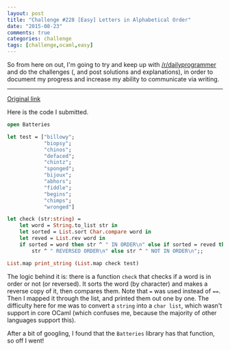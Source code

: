 ```yaml
---
layout: post
title: "Challenge #228 [Easy] Letters in Alphabetical Order"
date: "2015-08-23"
comments: true
categories: challenge
tags: [challenge,ocaml,easy]
---
```


So from here on out, I'm going to try and keep up with [/r/dailyprogrammer][dp]
and do the challenges (, and post solutions and explanations), in order to
document my progress and increase my ability to communicate via writing.

<hr>

[Original link][op]

Here is the code I submitted.

~~~ ocaml
open Batteries

let test = ["billowy";
            "biopsy";
            "chinos";
            "defaced";
            "chintz";
            "sponged";
            "bijoux";
            "abhors";
            "fiddle";
            "begins";
            "chimps";
            "wronged"]

let check (str:string) =
    let word = String.to_list str in
    let sorted = List.sort Char.compare word in
    let reved = List.rev word in
    if sorted = word then str ^ " IN ORDER\n" else if sorted = reved then
        str ^ " REVERSED ORDER\n" else str ^ " NOT IN ORDER\n";;

List.map print_string (List.map check test)
~~~

The logic behind it is: there is a function `check` that checks if a word is in
order or not (or reversed). It sorts the word (by character) and makes a reverse
copy of it, then compares them. Note that `=` was used instead of `==`. Then I
mapped it through the list, and printed them out one by one. The difficulty here
for me was to convert a `string` into a `char list`, which wasn't support in
core OCaml (which confuses me, because the majority of other languages support
this).

After a bit of googling, I found that the `Batteries` library has that function,
so off I went!

[dp]: https://www.reddit.com/r/dailyprogrammer
[op]: https://www.reddit.com/r/dailyprogrammer/comments/3h9pde/20150817_challenge_228_easy_letters_in/
